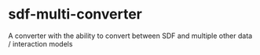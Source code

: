 # sdf-multi-converter
A converter with the ability to convert between SDF and multiple other data / interaction models
